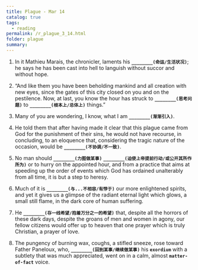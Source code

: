 ```yaml
---
title: Plague - Mar 14
catalog: true
tags: 
  - reading
permalink: /r_plague_3_14.html
folder: plague
summary: 
---
```



1.  In it Mathieu Marais, the chronicler, laments his <b data-toggle="tooltip" data-original-title="{{site.data.answers.plag_d_32_a1}}">`________(命运/生活状况)`</b>; he says he has been cast into hell to languish without succor and without hope.

2.  “And like them you have been beholding mankind and all creation with new eyes, since the gates of this city closed on you and on the pestilence. Now, at last, you know the hour has struck to <b data-toggle="tooltip" data-original-title="{{site.data.answers.plag_d_32_b1}}">`________(思考问题)`</b> to <b data-toggle="tooltip" data-original-title="{{site.data.answers.plag_d_32_b2}}">`________(根本上/总体上)`</b> things.”

3.  Many of you are wondering, I know, what I am <b data-toggle="tooltip" data-original-title="{{site.data.answers.plag_d_32_c1}}">`________(渐渐引入)`</b>.

4.  He told them that after having made it clear that this plague came from God for the punishment of their sins, he would not have recourse, in concluding, to an eloquence that, considering the tragic nature of the occasion, would be <b data-toggle="tooltip" data-original-title="{{site.data.answers.plag_d_32_d1}}">`________(不协调/不一致)`</b>.                         

5.  No man should <b data-toggle="tooltip" data-original-title="{{site.data.answers.plag_d_32_e1}}">`________(力图做某事)`</b> <b data-toggle="tooltip" data-original-title="{{site.data.answers.plag_d_32_e2}}">`________(迫使上帝提前行动/或公开其所作所为)`</b> or to hurry on the appointed hour, and from a practice that aims at speeding up the order of events which God has ordained unalterably from all time, it is but a step to heresy.

6.  Much of it is <b data-toggle="tooltip" data-original-title="{{site.data.answers.plag_d_32_f1}}">`________(与...不相容/有悖于)`</b> our more enlightened spirits, and yet it gives us a glimpse of the radiant eternal light which glows, a small still flame, in the dark core of human suffering.

7.  He <b data-toggle="tooltip" data-original-title="{{site.data.answers.plag_d_32_g1}}">`________(存一线希望/抱着万分之一的希望)`</b> that, despite all the horrors of these dark days, despite the groans of men and women in agony, our fellow citizens would offer up to heaven that one prayer which is truly Christian, a prayer of love.

8.  The pungency of burning wax, coughs, a stifled sneeze, rose toward Father Paneloux, who, <b data-toggle="tooltip" data-original-title="{{site.data.answers.plag_d_32_h1}}">`________(回到某事/继续做某事)`</b> his <b data-toggle="tooltip" data-original-title="{{site.data.glossary.exordium}}">`exordium`</b> with a subtlety that was much appreciated, went on in a calm, almost <b data-toggle="tooltip" data-original-title="{{site.data.glossary.matter-of-fact}}">`matter-of-fact`</b> voice.
